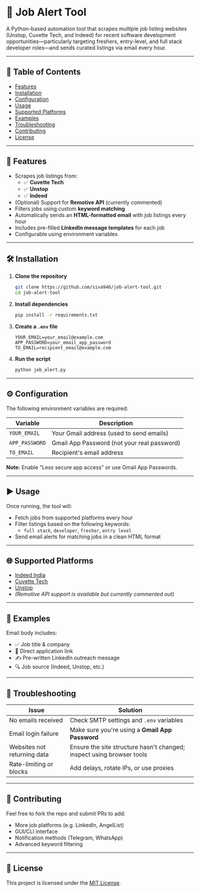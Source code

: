 
# 🧭 Job Alert Tool

A Python-based automation tool that scrapes multiple job listing websites (Unstop, Cuvette Tech, and Indeed) for recent software development opportunities—particularly targeting freshers, entry-level, and full stack developer roles—and sends curated listings via email every hour.

---

## 📑 Table of Contents

- [Features](#features)
- [Installation](#installation)
- [Configuration](#configuration)
- [Usage](#usage)
- [Supported Platforms](#supported-platforms)
- [Examples](#examples)
- [Troubleshooting](#troubleshooting)
- [Contributing](#contributing)
- [License](#license)

---

## 🚀 Features

- Scrapes job listings from:
  - ✅ **Cuvette Tech**
  - ✅ **Unstop**
  - ✅ **Indeed**
- (Optional) Support for **Remotive API** (currently commented)
- Filters jobs using custom **keyword matching**
- Automatically sends an **HTML-formatted email** with job listings every hour
- Includes pre-filled **LinkedIn message templates** for each job
- Configurable using environment variables

---

## 🛠️ Installation

1. **Clone the repository**

   ```bash
   git clone https://github.com/siva946/job-alert-tool.git
   cd job-alert-tool
   ```

2. **Install dependencies**

   ```bash
   pip install -r requirements.txt
   ```

3. **Create a `.env` file**

   ```env
   YOUR_EMAIL=your_email@example.com
   APP_PASSWORD=your_email_app_password
   TO_EMAIL=recipient_email@example.com
   ```

4. **Run the script**

   ```bash
   python job_alert.py
   ```

---

## ⚙️ Configuration

The following environment variables are required:

| Variable       | Description                                  |
|----------------|----------------------------------------------|
| `YOUR_EMAIL`   | Your Gmail address (used to send emails)     |
| `APP_PASSWORD` | Gmail App Password (not your real password)  |
| `TO_EMAIL`     | Recipient's email address                    |

**Note:** Enable "Less secure app access" or use Gmail App Passwords.

---

## ▶️ Usage

Once running, the tool will:

- Fetch jobs from supported platforms every hour
- Filter listings based on the following keywords:
  - `full stack`, `developer`, `fresher`, `entry level`
- Send email alerts for matching jobs in a clean HTML format

---

## 🌐 Supported Platforms

- [Indeed India](https://www.indeed.co.in)
- [Cuvette Tech](https://www.cuvette.tech/internships)
- [Unstop](https://unstop.com/jobs)
- *(Remotive API support is available but currently commented out)*

---

## 🧪 Examples

Email body includes:

- ✅ Job title & company
- 🔗 Direct application link
- ✍️ Pre-written LinkedIn outreach message
- 🔍 Job source (Indeed, Unstop, etc.)

---

## 🧯 Troubleshooting

| Issue                              | Solution                                                              |
|-----------------------------------|-----------------------------------------------------------------------|
| No emails received                | Check SMTP settings and `.env` variables                              |
| Email login failure               | Make sure you're using a **Gmail App Password**                       |
| Websites not returning data       | Ensure the site structure hasn't changed; inspect using browser tools |
| Rate-limiting or blocks           | Add delays, rotate IPs, or use proxies                                |

---

## 👥 Contributing

Feel free to fork the repo and submit PRs to add:

- More job platforms (e.g. LinkedIn, AngelList)
- GUI/CLI interface
- Notification methods (Telegram, WhatsApp)
- Advanced keyword filtering

---

## 📄 License

This project is licensed under the [MIT License](LICENSE).
